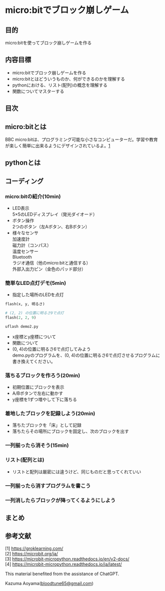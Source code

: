 # micro:bitでブロック崩しゲーム
## 目的
micro:bitを使ってブロック崩しゲームを作る
## 内容目標
- micro:bitでブロック崩しゲームを作る
- micro:bitとはどういうものか、何ができるのかを理解する
- pythonにおける、リスト(配列)の概念を理解する
- 関数についてマスターする
## 目次
## micro:bitとは
BBC micro:bitは、プログラミング可能な小さなコンピューターだ。学習や教育が楽しく簡単に出来るようにデザインされているよ。[1](https://groklearning.com/)
## pythonとは
## コーディング
### micro:bitの紹介(10min)
- LED表示<br>
5×5のLEDディスプレイ（発光ダイオード）<br>
- ボタン操作<br>
2つのボタン（左Aボタン、右Bボタン）<br>
- 様々なセンサ<br>
加速度計<br>
磁力計（コンパス）<br>
温度センサー<br>
Bluetooth<br>
ラジオ通信（他のmicro:bitと通信する）<br>
外部入出力ピン（金色のパッド部分）<br>
### 簡単なLED点灯デモ(5min)
- 指定した場所のLEDを点灯<br>
```python
flash(x, y, 明るさ)
```
```python
# (2, 2) の位置に明るさ9で点灯
flash(2, 2, 9)
```
```bash
uflash demo2.py
```
- x座標とy座標について
- 関数について
- (0, 4)の位置に明るさ6で点灯してみよう<br>
demo.pyのプログラムを、(0, 4)の位置に明るさ6で点灯させるプログラムに書き換えてください。
### 落ちるブロックを作ろう(20min)
- 初期位置にブロックを表示
- A/Bボタンで左右に動かす
- y座標を1ずつ増やして下に落ちる
### 着地したブロックを記録しよう(20min)
- 落ちたブロックを「床」として記録
- 落ちたらその場所にブロックを固定し、次のブロックを出す
### 一列揃ったら消そう(15min)
### リスト(配列とは)
- リストと配列は厳密には違うけど、同じものだと思ってくれていい
### 一列揃ったら消すプログラムを書こう
### 一列消したらブロックが降ってくるようにしよう

## まとめ
## 参考文献
[1] https://groklearning.com/<br>
[2] https://microbit.org/ja/<br>
[3] https://microbit-micropython.readthedocs.io/en/v2-docs/<br>
[4] https://microbit-micropython.readthedocs.io/ja/latest/<br>


This material benefited from the assistance of ChatGPT.

Kazuma Aoyama(bloodtune65@gmail.com)
